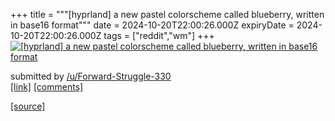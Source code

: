 +++
title = """[hyprland] a new pastel colorscheme called blueberry, written in base16 format"""
date = 2024-10-20T22:00:26.000Z
expiryDate = 2024-10-20T22:00:26.000Z
tags = ["reddit","wm"]
+++
[![[hyprland] a new pastel colorscheme called blueberry, written in base16 format](https://preview.redd.it/vs20ff9chzvd1.png?width=640&crop=smart&auto=webp&s=ef7f0ab7428033215b5a467f25a7053d3622c1cc "[hyprland] a new pastel colorscheme called blueberry, written in base16 format")](https://www.reddit.com/r/unixporn/comments/1g8aak6/hyprland_a_new_pastel_colorscheme_called/)

submitted by [/u/Forward-Struggle-330](https://www.reddit.com/user/Forward-Struggle-330)  
[\[link\]](https://i.redd.it/vs20ff9chzvd1.png) [\[comments\]](https://www.reddit.com/r/unixporn/comments/1g8aak6/hyprland_a_new_pastel_colorscheme_called/)

[[source]](https://www.reddit.com/r/unixporn/comments/1g8aak6/hyprland_a_new_pastel_colorscheme_called/)
